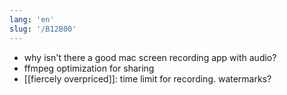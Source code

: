 ```yaml
---
lang: 'en'
slug: '/B12B00'
---
```


- why isn't there a good mac screen recording app with audio?
- ffmpeg optimization for sharing
- [[fiercely overpriced]]: time limit for recording. watermarks?
